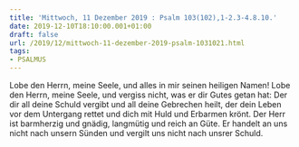 ```yaml
---
title: 'Mittwoch, 11 Dezember 2019 : Psalm 103(102),1-2.3-4.8.10.'
date: 2019-12-10T18:10:00.001+01:00
draft: false
url: /2019/12/mittwoch-11-dezember-2019-psalm-1031021.html
tags: 
- PSALMUS
---
```


Lobe den Herrn, meine Seele, und alles in mir seinen heiligen Namen! Lobe den Herrn, meine Seele, und vergiss nicht, was er dir Gutes getan hat: Der dir all deine Schuld vergibt und all deine Gebrechen heilt, der dein Leben vor dem Untergang rettet und dich mit Huld und Erbarmen krönt. Der Herr ist barmherzig und gnädig, langmütig und reich an Güte. Er handelt an uns nicht nach unsern Sünden und vergilt uns nicht nach unsrer Schuld.
